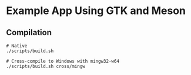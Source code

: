 # Example App Using GTK and Meson

## Compilation

```
# Native
./scripts/build.sh

# Cross-compile to Windows with mingw32-w64
./scripts/build.sh cross/mingw
```
